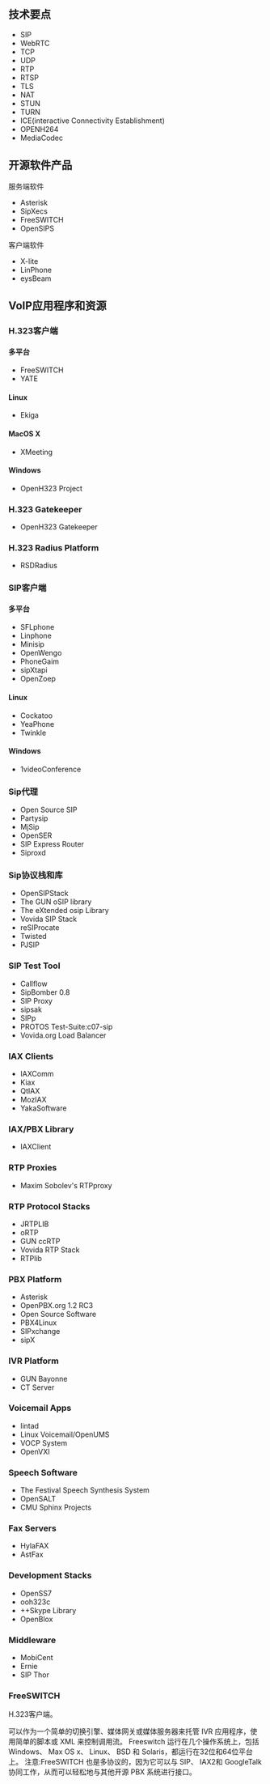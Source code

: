 ## 技术要点

- SIP
- WebRTC
- TCP
- UDP
- RTP
- RTSP
- TLS
- NAT
- STUN
- TURN
- ICE(interactive Connectivity Establishment)
- OPENH264
- MediaCodec



## 开源软件产品

服务端软件

- Asterisk
- SipXecs
- FreeSWITCH
- OpenSIPS

客户端软件

- X-lite
- LinPhone
- eysBeam



## VoIP应用程序和资源

### H.323客户端

#### 多平台

- FreeSWITCH
- YATE

#### Linux

- Ekiga

#### MacOS X

- XMeeting

#### Windows

- OpenH323 Project

  

### H.323 Gatekeeper

- OpenH323 Gatekeeper



### H.323 Radius Platform

- RSDRadius

### SIP客户端

#### 多平台

- SFLphone
- Linphone
- Minisip
- OpenWengo
- PhoneGaim
- sipXtapi
- OpenZoep

#### Linux

- Cockatoo
- YeaPhone
- Twinkle

#### Windows

- 1videoConference

### Sip代理

- Open Source SIP
- Partysip
- MjSip
- OpenSER
- SIP Express Router
- Siproxd

### Sip协议栈和库

- OpenSIPStack
- The GUN oSIP library
- The eXtended osip Library
- Vovida SIP Stack
- reSIProcate
- Twisted
- PJSIP

### SIP Test Tool

- Callflow
- SipBomber 0.8
- SIP Proxy
- sipsak
- SIPp
- PROTOS Test-Suite:c07-sip
- Vovida.org Load Balancer

### IAX Clients

- IAXComm
- Kiax
- QtIAX
- MozIAX
- YakaSoftware

### IAX/PBX Library

- IAXClient

### RTP Proxies

- Maxim Sobolev's RTPproxy

### RTP Protocol Stacks

- JRTPLIB
- oRTP
- GUN ccRTP
- Vovida RTP Stack
- RTPlib

### PBX Platform

- Asterisk
- OpenPBX.org 1.2 RC3
- Open Source Software
- PBX4Linux
- SIPxchange
- sipX

### IVR Platform

- GUN Bayonne
- CT Server

### Voicemail Apps

- lintad
- Linux Voicemail/OpenUMS
- VOCP System
- OpenVXI

### Speech Software

- The Festival Speech Synthesis System
- OpenSALT
- CMU Sphinx Projects

### Fax Servers

- HylaFAX
- AstFax

### Development Stacks

- OpenSS7
- ooh323c
- ++Skype Library
- OpenBlox

### Middleware

- MobiCent
- Ernie
- SIP Thor













### FreeSWITCH

H.323客户端。

可以作为一个简单的切换引擎、媒体网关或媒体服务器来托管 IVR 应用程序，使用简单的脚本或 XML 来控制调用流。 Freeswitch 运行在几个操作系统上，包括 Windows、 Max OS x、 Linux、 BSD 和 Solaris，都运行在32位和64位平台上。 注意:FreeSWITCH 也是多协议的，因为它可以与 SIP、 IAX2和 GoogleTalk 协同工作，从而可以轻松地与其他开源 PBX 系统进行接口。